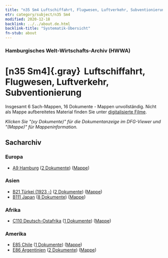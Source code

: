 ```yaml
---
title: "n35 Sm4 Luftschiffahrt, Flugwesen, Luftverkehr, Subventionierung"
etr: category/subject/n35 Sm4
modified: 2020-12-18
backlink: ../../about.de.html
backlink-title: "Systematik-Übersicht"
fn-stub: about
---
```


### Hamburgisches Welt-Wirtschafts-Archiv (HWWA)
# [n35 Sm4]{.gray}&#8201; Luftschiffahrt, Flugwesen, Luftverkehr, Subventionierung&#160; 




Insgesamt 6 Sach-Mappen, 16 Dokumente - Mappen unvollständig.
Nicht als Mappe aufbereitetes Material finden Sie unter [digitalisierte Filme](/film/h1_sh).

_Klicken Sie "(xy Dokumente)" für die Dokumentanzeige im DFG-Viewer und "(Mappe)" für Mappeninformation._

## Sacharchiv




### Europa

- [A9 Hamburg](../../../geo/about.de.html#A9) (<a href="https://dfg-viewer.de/show/?tx_dlf[id]=https://pm20.zbw.eu/mets/sh/1409xx/140905/1456xx/145687/public.mets.de.xml" target="_blank">2 Dokumente</a>) ([Mappe](http://purl.org/pressemappe20/folder/sh/140905,145687))

### Asien

- [B21 Türkei (1923 -)](../../../geo/about.de.html#B21) (<a href="https://dfg-viewer.de/show/?tx_dlf[id]=https://pm20.zbw.eu/mets/sh/1411xx/141111/1456xx/145687/public.mets.de.xml" target="_blank">2 Dokumente</a>) ([Mappe](http://purl.org/pressemappe20/folder/sh/141111,145687))
- [B111 Japan](../../../geo/about.de.html#B111) (<a href="https://dfg-viewer.de/show/?tx_dlf[id]=https://pm20.zbw.eu/mets/sh/1412xx/141272/1456xx/145687/public.mets.de.xml" target="_blank">8 Dokumente</a>) ([Mappe](http://purl.org/pressemappe20/folder/sh/141272,145687))

### Afrika

- [C110 Deutsch-Ostafrika](../../../geo/about.de.html#C110) (<a href="https://dfg-viewer.de/show/?tx_dlf[id]=https://pm20.zbw.eu/mets/sh/1414xx/141471/1456xx/145687/public.mets.de.xml" target="_blank">1 Dokumente</a>) ([Mappe](http://purl.org/pressemappe20/folder/sh/141471,145687))

### Amerika

- [E85 Chile](../../../geo/about.de.html#E85) (<a href="https://dfg-viewer.de/show/?tx_dlf[id]=https://pm20.zbw.eu/mets/sh/1416xx/141691/1456xx/145687/public.mets.de.xml" target="_blank">1 Dokumente</a>) ([Mappe](http://purl.org/pressemappe20/folder/sh/141691,145687))
- [E86 Argentinien](../../../geo/about.de.html#E86) (<a href="https://dfg-viewer.de/show/?tx_dlf[id]=https://pm20.zbw.eu/mets/sh/1416xx/141692/1456xx/145687/public.mets.de.xml" target="_blank">2 Dokumente</a>) ([Mappe](http://purl.org/pressemappe20/folder/sh/141692,145687))


